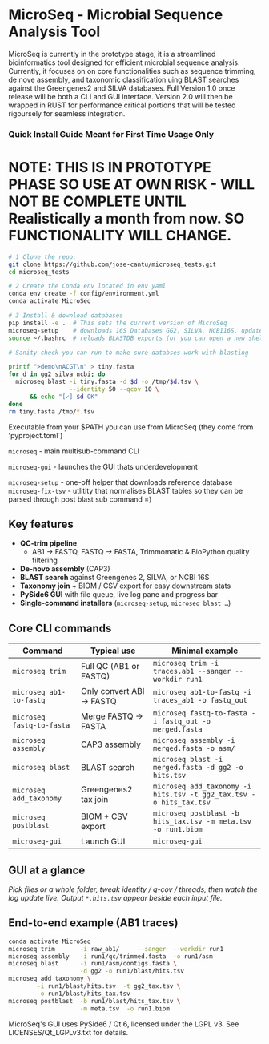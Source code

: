 # MicroSeq - Microbial Sequence Analysis Tool 

MicroSeq is currently in the prototype stage, it is a streamlined bioinformatics tool designed for efficient microbial sequence analysis. 
Currently, it focuses on on core functionalities such as sequence trimming, de nove assembly, and taxonomic classification 
uing BLAST searches against the Greengenes2 and SILVA databases. Full Version 1.0 once release will be both a CLI and GUI interface. Version 2.0 will then be wrapped in RUST for performance critical portions that will be tested rigoursely for seamless integration. 



### Quick Install Guide Meant for First Time Usage Only 
# NOTE: THIS IS IN PROTOTYPE PHASE SO USE AT OWN RISK - WILL NOT BE COMPLETE UNTIL Realistically a month from now. SO FUNCTIONALITY WILL CHANGE. 

```bash 
# 1 Clone the repo:
git clone https://github.com/jose-cantu/microseq_tests.git 
cd microseq_tests 

# 2 Create the Conda env located in env yaml 
conda env create -f config/environment.yml 
conda activate MicroSeq 

# 3 Install & download databases 
pip install -e .  # This sets the current version of MicroSeq 
microseq-setup    # downloads 16S Databases GG2, SILVA, NCBI16S, updates ~/.bashrc ~3GB of space, one-off; can use --quiet to skip prompts (default then) or --db-root or --log-dir to specify where you want the DBs to be stored instead of default (~/.microseq_dbs) or the logs to be stored instead of default (microseq_tests/logs)  
source ~/.bashrc  # reloads BLASTDB exports (or you can open a new shell next time?) 

# Sanity check you can run to make sure databses work with blasting  

printf ">demo\nACGT\n" > tiny.fasta
for d in gg2 silva ncbi; do
  microseq blast -i tiny.fasta -d $d -o /tmp/$d.tsv \
                 --identity 50 --qcov 10 \
      && echo "[✓] $d OK"
done
rm tiny.fasta /tmp/*.tsv
```

Executable from your $PATH you can use from MicroSeq (they come from 'pyproject.toml`)

`microseq` - main multisub-command CLI 

`microseq-gui` - launches the GUI thats underdevelopment 

`microseq-setup` - one-off helper that downloads reference database 
`microseq-fix-tsv` - utlitity that normalises BLAST tables so they can be parsed through post blast sub command =) 

## Key features

* **QC-trim pipeline**  
  * AB1 → FASTQ, FASTQ → FASTA, Trimmomatic & BioPython quality filtering  
* **De-novo assembly** (CAP3)  
* **BLAST search** against Greengenes 2, SILVA, or NCBI 16S  
* **Taxonomy join** + BIOM / CSV export for easy downstream stats  
* **PySide6 GUI** with file queue, live log pane and progress bar  
* **Single-command installers** (`microseq-setup`, `microseq blast …`) 


## Core CLI commands

| Command | Typical use | Minimal example |
|---------|-------------|-----------------|
| `microseq trim` | Full QC (AB1 or FASTQ) | `microseq trim -i traces.ab1 --sanger --workdir run1` |
| `microseq ab1-to-fastq` | Only convert ABI → FASTQ | `microseq ab1-to-fastq -i traces_ab1 -o fastq_out` |
| `microseq fastq-to-fasta` | Merge FASTQ → FASTA | `microseq fastq-to-fasta -i fastq_out -o merged.fasta` |
| `microseq assembly` | CAP3 assembly | `microseq assembly -i merged.fasta -o asm/` |
| `microseq blast` | BLAST search | `microseq blast -i merged.fasta -d gg2 -o hits.tsv` |
| `microseq add_taxonomy` | Greengenes2 tax join | `microseq add_taxonomy -i hits.tsv -t gg2_tax.tsv -o hits_tax.tsv` |
| `microseq postblast` | BIOM + CSV export | `microseq postblast -b hits_tax.tsv -m meta.tsv -o run1.biom` |
| `microseq-gui` | Launch GUI | `microseq-gui` |


## GUI at a glance

*Pick files or a whole folder, tweak identity / q-cov / threads, then watch the
log update live. Output `*.hits.tsv` appear beside each input file.*

## End-to-end example (AB1 traces)

```bash
conda activate MicroSeq
microseq trim       -i raw_ab1/     --sanger  --workdir run1           # QC
microseq assembly   -i run1/qc/trimmed.fasta  -o run1/asm              # CAP3
microseq blast      -i run1/asm/contigs.fasta \
                    -d gg2 -o run1/blast/hits.tsv                      # BLAST
microseq add_taxonomy \
        -i run1/blast/hits.tsv  -t gg2_tax.tsv \
        -o run1/blast/hits_tax.tsv                                     # taxonomy
microseq postblast  -b run1/blast/hits_tax.tsv \
                    -m meta.tsv  -o run1.biom                          # BIOM+CSV
``` 

MicroSeq's GUI uses PySide6 / Qt 6, licensed under the LGPL v3. See LICENSES/Qt_LGPLv3.txt for details. 
